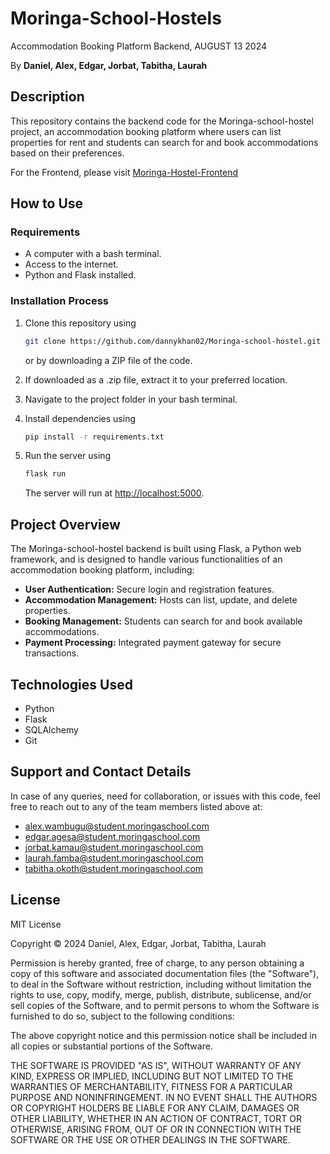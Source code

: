# Moringa-School-Hostels

Accommodation Booking Platform Backend, AUGUST 13 2024

By **Daniel, Alex, Edgar, Jorbat, Tabitha, Laurah**

## Description

This repository contains the backend code for the Moringa-school-hostel project, an accommodation booking platform where users can list properties for rent and students can search for and book accommodations based on their preferences.

For the Frontend, please visit [Moringa-Hostel-Frontend](https://github.com/JBcollo1/front-end-hostels)

## How to Use

### Requirements

* A computer with a bash terminal.
* Access to the internet.
* Python and Flask installed.

### Installation Process

1. Clone this repository using

    ```bash
    git clone https://github.com/dannykhan02/Moringa-school-hostel.git
    ```

    or by downloading a ZIP file of the code.

2. If downloaded as a .zip file, extract it to your preferred location.

3. Navigate to the project folder in your bash terminal.

4. Install dependencies using

    ```bash
    pip install -r requirements.txt
    ```

5. Run the server using

    ```bash
    flask run
    ```

    The server will run at [http://localhost:5000](http://localhost:5000).

## Project Overview

The Moringa-school-hostel backend is built using Flask, a Python web framework, and is designed to handle various functionalities of an accommodation booking platform, including:

* **User Authentication:** Secure login and registration features.
* **Accommodation Management:** Hosts can list, update, and delete properties.
* **Booking Management:** Students can search for and book available accommodations.
* **Payment Processing:** Integrated payment gateway for secure transactions.

## Technologies Used

* Python
* Flask
* SQLAlchemy
* Git

## Support and Contact Details

In case of any queries, need for collaboration, or issues with this code, feel free to reach out to any of the team members listed above at:

- alex.wambugu@student.moringaschool.com
- edgar.agesa@student.moringaschool.com
- jorbat.kamau@student.moringaschool.com
- laurah.famba@student.moringaschool.com
- tabitha.okoth@student.moringaschool.com

## License

MIT License

Copyright &copy; 2024 Daniel, Alex, Edgar, Jorbat, Tabitha, Laurah

Permission is hereby granted, free of charge, to any person obtaining a copy of this software and associated documentation files (the "Software"), to deal in the Software without restriction, including without limitation the rights to use, copy, modify, merge, publish, distribute, sublicense, and/or sell copies of the Software, and to permit persons to whom the Software is furnished to do so, subject to the following conditions:

The above copyright notice and this permission notice shall be included in all copies or substantial portions of the Software.

THE SOFTWARE IS PROVIDED "AS IS", WITHOUT WARRANTY OF ANY KIND, EXPRESS OR IMPLIED, INCLUDING BUT NOT LIMITED TO THE WARRANTIES OF MERCHANTABILITY, FITNESS FOR A PARTICULAR PURPOSE AND NONINFRINGEMENT. IN NO EVENT SHALL THE AUTHORS OR COPYRIGHT HOLDERS BE LIABLE FOR ANY CLAIM, DAMAGES OR OTHER LIABILITY, WHETHER IN AN ACTION OF CONTRACT, TORT OR OTHERWISE, ARISING FROM, OUT OF OR IN CONNECTION WITH THE SOFTWARE OR THE USE OR OTHER DEALINGS IN THE SOFTWARE.
